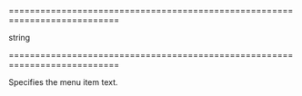 <!--**
/*-------------------------------------------
    Auto-generated file. Do not modify.
-------------------------------------------

**-->
===========================================================================
<!--type-->string<!--/type-->
===========================================================================

<!--shortDescription-->
Specifies the menu item text.
<!--/shortDescription-->

<!--fullDescription-->

<!--/fullDescription-->